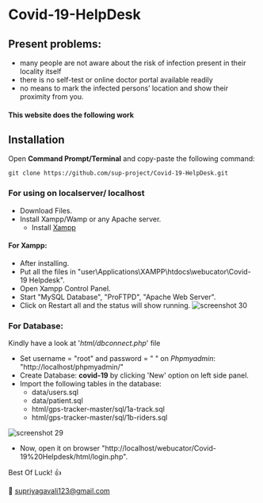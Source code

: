 # Covid-19-HelpDesk

## Present problems: 

* many people are not aware about the risk of infection present in their locality itself 
* there is no self-test or online doctor portal available readily 
* no means to mark the infected persons’ location and show their proximity from you.  

#### This website does the following work

## Installation

Open __Command Prompt/Terminal__ and copy-paste the following command:
```
git clone https://github.com/sup-project/Covid-19-HelpDesk.git
```
### For using on localserver/ localhost
* Download Files.
* Install Xampp/Wamp or any Apache server.
  * Install [Xampp](https://www.apachefriends.org/download.html)
#### For Xampp:
* After installing. 
* Put all the files in "user\Applications\XAMPP\htdocs\webucator\Covid-19 Helpdesk". 
* Open Xampp Control Panel.
* Start "MySQL Database", "ProFTPD", "Apache Web Server".
* Click on Restart all and the status will show running.
![screenshot 30](https://github.com/chandrikadeb7/Covid-19-Helpdesk/blob/master/Screen%20Shot%202020-04-13%20at%206.02.26%20PM.png)

### For Database:
Kindly have a look at '_html/dbconnect.php_' file
  * Set username = "root" and password = " " on _Phpmyadmin_: "http://localhost/phpmyadmin/"
  * Create Database: __covid-19__ by clicking 'New' option on left side panel.
  * Import the following tables in the database:
    * data/users.sql
    * data/patient.sql
    * html/gps-tracker-master/sql/1a-track.sql
    * html/gps-tracker-master/sql/1b-riders.sql
    
![screenshot 29](https://github.com/chandrikadeb7/Covid-19-Helpdesk/blob/master/Screen%20Shot%202020-04-13%20at%206.15.12%20PM.png)

* Now, open it on browser "http://localhost/webucator/Covid-19%20Helpdesk/html/login.php". 

Best Of Luck! :+1: 

:e-mail: supriyagavali123@gmail.com
